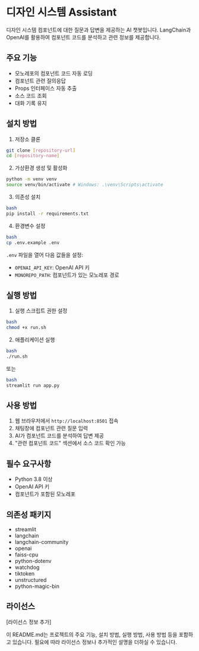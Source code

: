 # 디자인 시스템 Assistant

디자인 시스템 컴포넌트에 대한 질문과 답변을 제공하는 AI 챗봇입니다. LangChain과 OpenAI를 활용하여 컴포넌트 코드를 분석하고 관련 정보를 제공합니다.

## 주요 기능

- 모노레포의 컴포넌트 코드 자동 로딩
- 컴포넌트 관련 질의응답
- Props 인터페이스 자동 추출
- 소스 코드 조회
- 대화 기록 유지

## 설치 방법

1. 저장소 클론

```bash
git clone [repository-url]
cd [repository-name]
```

2. 가상환경 생성 및 활성화

```bash
python -m venv venv
source venv/bin/activate # Windows: .\venv\Scripts\activate
```

3. 의존성 설치

```bash
bash
pip install -r requirements.txt
```

4. 환경변수 설정

```bash
bash
cp .env.example .env
```

`.env` 파일을 열어 다음 값들을 설정:

- `OPENAI_API_KEY`: OpenAI API 키
- `MONOREPO_PATH`: 컴포넌트가 있는 모노레포 경로

## 실행 방법

1. 실행 스크립트 권한 설정

```bash
bash
chmod +x run.sh
```

2. 애플리케이션 실행

```bash
bash
./run.sh
```

또는

```bash
bash
streamlit run app.py
```

## 사용 방법

1. 웹 브라우저에서 `http://localhost:8501` 접속
2. 채팅창에 컴포넌트 관련 질문 입력
3. AI가 컴포넌트 코드를 분석하여 답변 제공
4. "관련 컴포넌트 코드" 섹션에서 소스 코드 확인 가능

## 필수 요구사항

- Python 3.8 이상
- OpenAI API 키
- 컴포넌트가 포함된 모노레포

## 의존성 패키지

- streamlit
- langchain
- langchain-community
- openai
- faiss-cpu
- python-dotenv
- watchdog
- tiktoken
- unstructured
- python-magic-bin

## 라이선스

[라이선스 정보 추가]

이 README.md는 프로젝트의 주요 기능, 설치 방법, 실행 방법, 사용 방법 등을 포함하고 있습니다. 필요에 따라 라이선스 정보나 추가적인 설명을 더하실 수 있습니다.
